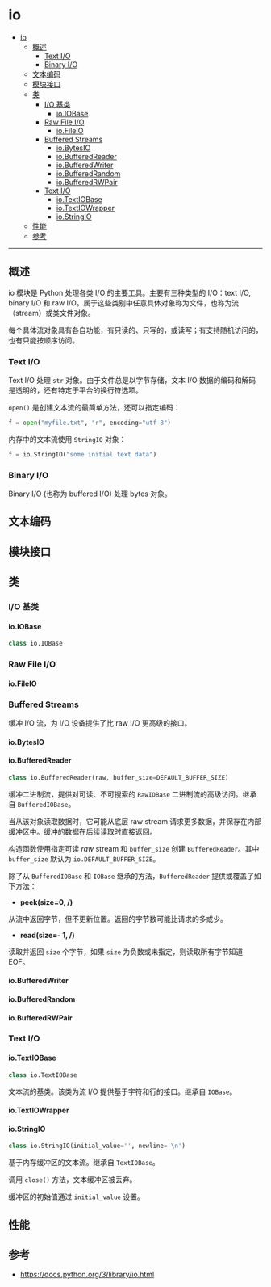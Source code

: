 # io

- [io](#io)
  - [概述](#概述)
    - [Text I/O](#text-io)
    - [Binary I/O](#binary-io)
  - [文本编码](#文本编码)
  - [模块接口](#模块接口)
  - [类](#类)
    - [I/O 基类](#io-基类)
      - [io.IOBase](#ioiobase)
    - [Raw File I/O](#raw-file-io)
      - [io.FileIO](#iofileio)
    - [Buffered Streams](#buffered-streams)
      - [io.BytesIO](#iobytesio)
      - [io.BufferedReader](#iobufferedreader)
      - [io.BufferedWriter](#iobufferedwriter)
      - [io.BufferedRandom](#iobufferedrandom)
      - [io.BufferedRWPair](#iobufferedrwpair)
    - [Text I/O](#text-io-1)
      - [io.TextIOBase](#iotextiobase)
      - [io.TextIOWrapper](#iotextiowrapper)
      - [io.StringIO](#iostringio)
  - [性能](#性能)
  - [参考](#参考)

***

## 概述

io 模块是 Python 处理各类 I/O 的主要工具。主要有三种类型的 I/O：text I/O, binary I/O 和 raw I/O。属于这些类别中任意具体对象称为文件，也称为流（stream）或类文件对象。

每个具体流对象具有各自功能，有只读的、只写的，或读写；有支持随机访问的，也有只能按顺序访问。

### Text I/O

Text I/O 处理 `str` 对象。由于文件总是以字节存储，文本 I/O 数据的编码和解码是透明的，还有特定于平台的换行符选项。

`open()` 是创建文本流的最简单方法，还可以指定编码：

```python
f = open("myfile.txt", "r", encoding="utf-8")
```

内存中的文本流使用 `StringIO` 对象：

```python
f = io.StringIO("some initial text data")
```

### Binary I/O

Binary I/O (也称为 buffered I/O) 处理 bytes 对象。

## 文本编码

## 模块接口

## 类

### I/O 基类

#### io.IOBase

```python
class io.IOBase
```

### Raw File I/O

#### io.FileIO

### Buffered Streams

缓冲 I/O 流，为 I/O 设备提供了比 raw I/O 更高级的接口。

#### io.BytesIO

#### io.BufferedReader

```python
class io.BufferedReader(raw, buffer_size=DEFAULT_BUFFER_SIZE)
```

缓冲二进制流，提供对可读、不可搜索的 `RawIOBase` 二进制流的高级访问。继承自 `BufferedIOBase`。

当从该对象读取数据时，它可能从底层 raw stream 请求更多数据，并保存在内部缓冲区中。缓冲的数据在后续读取时直接返回。

构造函数使用指定可读 *raw* stream 和 `buffer_size` 创建 `BufferedReader`。其中 `buffer_size` 默认为 `io.DEFAULT_BUFFER_SIZE`。

除了从 `BufferedIOBase` 和 `IOBase` 继承的方法，`BufferedReader` 提供或覆盖了如下方法：

- **peek(size=0, /)**

从流中返回字节，但不更新位置。返回的字节数可能比请求的多或少。

- **read(size=- 1, /)**

读取并返回 `size` 个字节，如果 `size` 为负数或未指定，则读取所有字节知道 EOF。

#### io.BufferedWriter

#### io.BufferedRandom

#### io.BufferedRWPair

### Text I/O

#### io.TextIOBase

```python
class io.TextIOBase
```

文本流的基类。该类为流 I/O 提供基于字符和行的接口。继承自 `IOBase`。

#### io.TextIOWrapper

#### io.StringIO

```python
class io.StringIO(initial_value='', newline='\n')
```

基于内存缓冲区的文本流。继承自 `TextIOBase`。

调用 `close()` 方法，文本缓冲区被丢弃。

缓冲区的初始值通过 `initial_value` 设置。

## 性能



## 参考

- https://docs.python.org/3/library/io.html